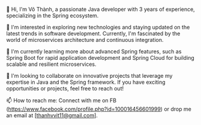 👋 Hi, I'm Võ Thành, a passionate Java developer with 3 years of experience, specializing in the Spring ecosystem.

👀 I'm interested in exploring new technologies and staying updated on the latest trends in software development. Currently, I'm fascinated by the world of microservices architecture and continuous integration.

🌱 I'm currently learning more about advanced Spring features, such as Spring Boot for rapid application development and Spring Cloud for building scalable and resilient microservices.

💞️ I'm looking to collaborate on innovative projects that leverage my expertise in Java and the Spring framework. If you have exciting opportunities or projects, feel free to reach out!

📫 How to reach me: Connect with me on FB (https://www.facebook.com/profile.php?id=100016456601999) or drop me an email at [thanhvvit11@gmail.com].

<!---
VoVanThanh1999/VoVanThanh1999 is a ✨ special ✨ repository because its `README.md` (this file) appears on your GitHub profile.
You can click the Preview link to take a look at your changes.
--->
